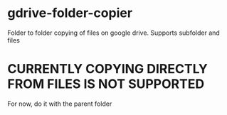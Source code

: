 # gdrive-folder-copier
Folder to folder copying of files on google drive. Supports subfolder and files 

# CURRENTLY COPYING DIRECTLY FROM FILES IS NOT SUPPORTED
For now, do it with the parent folder
